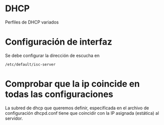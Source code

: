 # DHCP
Perfiles de DHCP variados

# Configuración de interfaz
Se debe configurar la dirección de escucha en 
```
/etc/default/isc-server
```
# Comprobar que la ip coincide en todas las configuraciones

La subred de dhcp que queremos definir, especificada en el archivo de configuración dhcpd.conf tiene que coincidir con la IP asignada (estática) al servidor.
